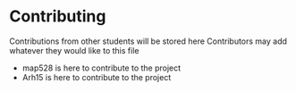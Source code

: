 # Contributing
Contributions from other students will be stored here
Contributors may add whatever they would like to this file

* map528 is here to contribute to the project
* Arh15 is here to contribute to the project
